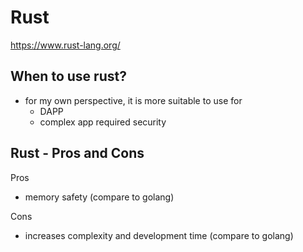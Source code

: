 # Rust

https://www.rust-lang.org/

## When to use rust?

- for my own perspective, it is more suitable to use for 
  - DAPP
  - complex app required security

## Rust - Pros and Cons

Pros
- memory safety (compare to golang)

Cons
- increases complexity and development time (compare to golang)